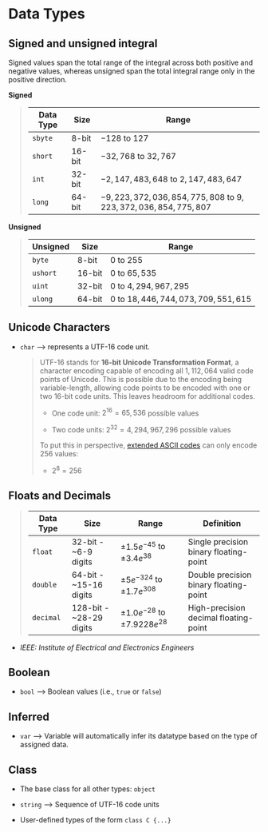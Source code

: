 # Data Types

## Signed and unsigned integral

Signed values span the total range of the integral across both positive and negative values, whereas unsigned span the total integral range only in the positive direction.

**Signed**

> | Data Type  | Size   | Range                                                       |
> | ---------- | ------ | ----------------------------------------------------------- |
> | `sbyte`    | 8-bit  | $-128$ to $127$                                             |
> | `short`    | 16-bit | $-32,768$ to $32,767$                                       |
> | `int`      | 32-bit | $-2,147,483,648$ to $2,147,483,647$                         |
> | `long`     | 64-bit | $-9,223,372,036,854,775,808$ to $9,223,372,036,854,775,807$ |

**Unsigned**

> | Unsigned | Size   | Range                               |
> | -------- | ------ | ----------------------------------- |
> | `byte`   | 8-bit  | $0$ to $255$                        |
> | `ushort` | 16-bit | $0$ to $65,535$                     |
> | `uint`   | 32-bit | $0$ to $4,294,967,295$              |
> | `ulong`  | 64-bit | $0$ to $18,446,744,073,709,551,615$ |


## Unicode Characters

* `char` --> represents a UTF-16 code unit.

    > UTF-16 stands for **16-bit Unicode Transformation Format**, a character encoding capable of encoding all $1,112,064$ valid code points of Unicode. This is possible due to the encoding being variable-length, allowing code points to be encoded with one or two 16-bit code units. This leaves headroom for additional codes.
    >
    > * One code unit: $2^{16} = 65,536$ possible values
    >
    > * Two code units: $2^{32} = 4,294,967,296$ possible values
    >
    > To put this in perspective, [extended ASCII codes](https://www.asciitable.com) can only encode 256 values:
    >
    >  * $2^{8} = 256$


## Floats and Decimals

> | Data Type | Size                    | Range                                  | Definition                             |
> | --------- | ----------------------- | -------------------------------------- | -------------------------------------- |
> | `float`   | 32-bit - ~6-9 digits    | $\pm 1.5e^{-45}$ to $\pm 3.4e^{38}$    | Single precision binary floating-point |
> | `double`  | 64-bit - ~15-16 digits  | $\pm 5e^{-324}$ to $\pm 1.7e^{308}$    | Double precision binary floating-point |
> | `decimal` | 128-bit - ~28-29 digits | $\pm 1.0e^{-28}$ to $\pm 7.9228e^{28}$ | High-precision decimal floating-point  |

* *IEEE: Institute of Electrical and Electronics Engineers*


## Boolean

* `bool` --> Boolean values (i.e., `true` or `false`)


## Inferred

* `var` --> Variable will automatically infer its datatype based on the type of assigned data.


## Class

* The base class for all other types: `object`

* `string` --> Sequence of UTF-16 code units

* User-defined types of the form `class C {...}`
